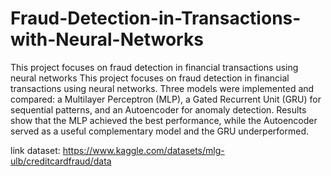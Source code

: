 # Fraud-Detection-in-Transactions-with-Neural-Networks
This project focuses on fraud detection in financial transactions using neural networks This project focuses on fraud detection in financial transactions using neural networks. Three models were implemented and compared: a Multilayer Perceptron (MLP), a Gated Recurrent Unit (GRU) for sequential patterns, and an Autoencoder for anomaly detection. Results show that the MLP achieved the best performance, while the Autoencoder served as a useful complementary model and the GRU underperformed.

link dataset: https://www.kaggle.com/datasets/mlg-ulb/creditcardfraud/data
